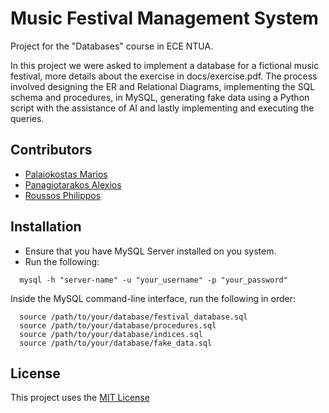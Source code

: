 # Music Festival Management System
Project for the "Databases" course in ECE NTUA.

In this project we were asked to implement a database for a fictional music festival, more details about the exercise in docs/exercise.pdf. The process involved designing the ER and Relational Diagrams, implementing the SQL schema and procedures, in MySQL, generating fake data using a Python script with the assistance of AI and lastly implementing and executing the queries.

## Contributors
- [Palaiokostas Marios](https://github.com/Mariosplk)
- [Panagiotarakos Alexios](https://github.com/alexp9904)
- [Roussos Philippos](https://github.com/PhilipRoussos)

## Installation
- Ensure that you have MySQL Server installed on you system.
- Run the following:
```
  mysql -h "server-name" -u "your_username" -p "your_password"
```
Inside the MySQL command-line interface, run the following in order:
```
  source /path/to/your/database/festival_database.sql
  source /path/to/your/database/procedures.sql
  source /path/to/your/database/indices.sql
  source /path/to/your/database/fake_data.sql
```
## License
This project uses the [MIT License](https://github.com/PhilipRoussos/music-festival-database-ece-ntua/edit/main/LICENSE)
